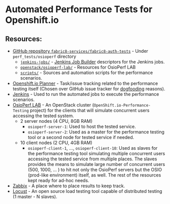 # Automated Performance Tests for Openshift.io

## Resources:

 * [GitHub repository `fabric8-services/fabric8-auth-tests`](https://github.com/fabric8-services/fabric8-auth-tests) - Under `perf_tests/osioperf` directory
   * [`jenkins-jobs/`](https://github.com/fabric8-services/fabric8-auth-tests/tree/master/performance/jenkins-jobs) - [Jenkins Job Builder](https://docs.openstack.org/infra/jenkins-job-builder/) descriptors for the Jenkins jobs.
   * [`openstack/osioperf-lab/`](https://github.com/fabric8-services/fabric8-auth-tests/tree/master/performance/openstack/osioperf-lab) - Resources for OsioPerf LAB
   * [`scripts/`](https://github.com/fabric8-services/fabric8-auth-tests/tree/master/performance/scripts) - Sources and automation scripts for the performance scenarios.
 * [Openshift.io Planner](https://openshift.io/openshiftio/openshiftio/plan/board?label=Perf_test) - Task/issue tracking related to the performance testing itself (Chosen over GitHub issue tracker for [dogfooding](https://en.wikipedia.org/wiki/Eating_your_own_dog_food) reasons).
 * [Jenkins](https://osioperf-jenkins.rhev-ci-vms.eng.rdu2.redhat.com) - Used to run the automated jobs to execute the performance scenarios.
 * [OsioPerf LAB](https://ci-rhos.centralci.eng.rdu2.redhat.com/) - An OpenStack cluster (`OpenShift.io-Performance-Testing` project) for the clients that will simulate concurrent users accessing the tested system.
   * 2 server nodes (4 CPU, 8GB RAM)
     * `osioperf-server-1`: Used to host the tested service.
     * `osioperf-server-2`: Used as a master for the performance testing tool or a second node for tested service if needed.
   * 10 client nodes (2 CPU, 4GB RAM)
     * `osioperf-client-1`, …, `osioperf-client-10`: Used as slaves for the performance testing tool simulating multiple concurrent users accessing the tested service from multiple places.
   The slaves provides the means to simulate large number of concurrent users (500, 1000, … ) to hit not only the OsioPerf servers but the OSIO (prod-like environment) itself, as well.
   The rest of the resources kept ready for ad-hoc needs.
 * [Zabbix](https://zabbix.devshift.net:9443/zabbix/index.php) - A place where to place results to keep track.
 * [Locust](https://locust.io/) - An open source load testing tool capable of distributed testing (1 master - N slaves).
